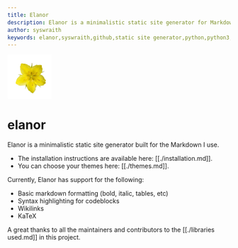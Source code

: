 ```yaml
---
title: Elanor
description: Elanor is a minimalistic static site generator for Markdown files. Written in Python.
author: syswraith
keywords: elanor,syswraith,github,static site generator,python,python3,classless,css,minimal
---
```


![Elanor icon](https://github.com/syswraith/elanor/blob/main/assets/icon.png?raw=true)

# elanor
Elanor is a minimalistic static site generator built for the Markdown I use.

- The installation instructions are available here: [[./installation.md]].
- You can choose your themes here: [[./themes.md]].

Currently, Elanor has support for the following:
- Basic markdown formatting (bold, italic, tables, etc)
- Syntax highlighting for codeblocks
- Wikilinks
- KaTeX

A great thanks to all the maintainers and contributors to the [[./libraries used.md]] in this project.
